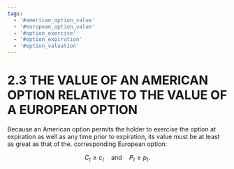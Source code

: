 ```yaml
---
tags:
  - '#american_option_value'
  - '#european_option_value'
  - '#option_exercise'
  - '#option_expiration'
  - '#option_valuation'
---
```

# 2.3 THE VALUE OF AN AMERICAN OPTION RELATIVE TO THE VALUE OF A EUROPEAN OPTION

Because an American option permits the holder to exercise the option at expiration as well as any time prior to expiration, its value must be at least as great as that of the. corresponding European option:

$$
C_{t}\geq c_{t}\quad\mathrm{and}\quad P_{t}\geq p_{t}.
$$
